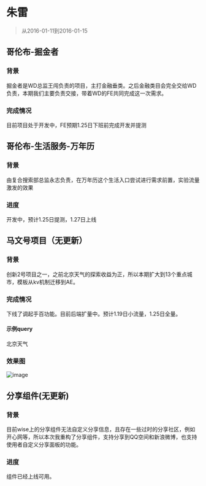 # 朱雷

> 从2016-01-11到2016-01-15

## 哥伦布-掘金者

### 背景

掘金者是WD总监王闯负责的项目，主打金融垂类。之后金融类目会完全交给WD负责，本期我们主要负责交接，带着WD的FE共同完成这一次需求。

### 完成情况

目前项目处于开发中，FE预期1.25日下班前完成开发并提测

## 哥伦布-生活服务-万年历

### 背景

由复合搜索部总监永志负责，在万年历这个生活入口尝试进行需求前置，实验流量激发的效果

### 进度

开发中，预计1.25日提测，1.27日上线

## 马文号项目（无更新）

### 背景

创新2号项目之一，之前北京天气的探索收益为正，所以本期扩大到13个重点城市，模板从kv机制迁移到AE。

### 完成情况

下线了调起手百功能。目前后端扩量中。预计1.19日小流量，1.25日全量。

#### 示例query

北京天气

### 效果图

![image](http://gitlab.baidu.com/psfe/psdoc/uploads/60e3de87b780379c6eb54668c163cd12/image.png)

## 分享组件(无更新)

### 背景

目前wise上的分享组件无法自定义分享信息，且存在一些过时的分享社区，例如开心网等，所以本次我重构了分享组件，支持分享到QQ空间和新浪微博，也支持使用者自定义分享面板的功能。

### 进度

组件已经上线可用。
